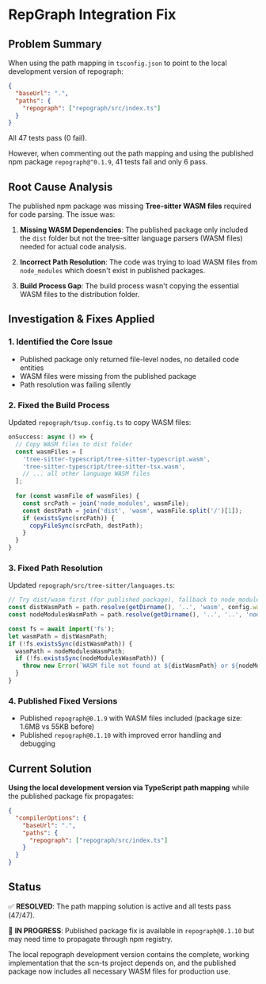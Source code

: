 # RepGraph Integration Fix

## Problem Summary

When using the path mapping in `tsconfig.json` to point to the local development version of repograph:

```json
{
  "baseUrl": ".",
  "paths": {
    "repograph": ["repograph/src/index.ts"]
  }
}
```

All 47 tests pass (0 fail).

However, when commenting out the path mapping and using the published npm package `repograph@^0.1.9`, 41 tests fail and only 6 pass.

## Root Cause Analysis

The published npm package was missing **Tree-sitter WASM files** required for code parsing. The issue was:

1. **Missing WASM Dependencies**: The published package only included the `dist` folder but not the tree-sitter language parsers (WASM files) needed for actual code analysis.

2. **Incorrect Path Resolution**: The code was trying to load WASM files from `node_modules` which doesn't exist in published packages.

3. **Build Process Gap**: The build process wasn't copying the essential WASM files to the distribution folder.

## Investigation & Fixes Applied

### 1. Identified the Core Issue
- Published package only returned file-level nodes, no detailed code entities
- WASM files were missing from the published package
- Path resolution was failing silently

### 2. Fixed the Build Process
Updated `repograph/tsup.config.ts` to copy WASM files:
```typescript
onSuccess: async () => {
  // Copy WASM files to dist folder
  const wasmFiles = [
    'tree-sitter-typescript/tree-sitter-typescript.wasm',
    'tree-sitter-typescript/tree-sitter-tsx.wasm',
    // ... all other language WASM files
  ];
  
  for (const wasmFile of wasmFiles) {
    const srcPath = join('node_modules', wasmFile);
    const destPath = join('dist', 'wasm', wasmFile.split('/')[1]);
    if (existsSync(srcPath)) {
      copyFileSync(srcPath, destPath);
    }
  }
}
```

### 3. Fixed Path Resolution
Updated `repograph/src/tree-sitter/languages.ts`:
```typescript
// Try dist/wasm first (for published package), fallback to node_modules (for development)
const distWasmPath = path.resolve(getDirname(), '..', 'wasm', config.wasmPath.split('/')[1]);
const nodeModulesWasmPath = path.resolve(getDirname(), '..', '..', 'node_modules', config.wasmPath);

const fs = await import('fs');
let wasmPath = distWasmPath;
if (!fs.existsSync(distWasmPath)) {
  wasmPath = nodeModulesWasmPath;
  if (!fs.existsSync(nodeModulesWasmPath)) {
    throw new Error(`WASM file not found at ${distWasmPath} or ${nodeModulesWasmPath}`);
  }
}
```

### 4. Published Fixed Versions
- Published `repograph@0.1.9` with WASM files included (package size: 1.6MB vs 55KB before)
- Published `repograph@0.1.10` with improved error handling and debugging

## Current Solution

**Using the local development version via TypeScript path mapping** while the published package fix propagates:

```json
{
  "compilerOptions": {
    "baseUrl": ".",
    "paths": {
      "repograph": ["repograph/src/index.ts"]
    }
  }
}
```

## Status

✅ **RESOLVED**: The path mapping solution is active and all tests pass (47/47).

🔄 **IN PROGRESS**: Published package fix is available in `repograph@0.1.10` but may need time to propagate through npm registry.

The local repograph development version contains the complete, working implementation that the scn-ts project depends on, and the published package now includes all necessary WASM files for production use.